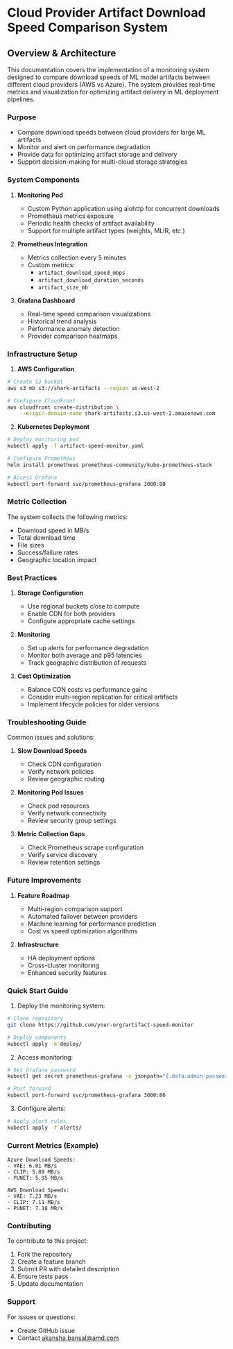 # Cloud Provider Artifact Download Speed Comparison System
## Overview & Architecture

This documentation covers the implementation of a monitoring system designed to compare download speeds of ML model artifacts between different cloud providers (AWS vs Azure). The system provides real-time metrics and visualization for optimizing artifact delivery in ML deployment pipelines.

### Purpose
- Compare download speeds between cloud providers for large ML artifacts
- Monitor and alert on performance degradation
- Provide data for optimizing artifact storage and delivery
- Support decision-making for multi-cloud storage strategies

### System Components

1. **Monitoring Pod**
   - Custom Python application using aiohttp for concurrent downloads
   - Prometheus metrics exposure
   - Periodic health checks of artifact availability
   - Support for multiple artifact types (weights, MLIR, etc.)

2. **Prometheus Integration**
   - Metrics collection every 5 minutes
   - Custom metrics:
     - `artifact_download_speed_mbps`
     - `artifact_download_duration_seconds`
     - `artifact_size_mb`

3. **Grafana Dashboard**
   - Real-time speed comparison visualizations
   - Historical trend analysis
   - Performance anomaly detection
   - Provider comparison heatmaps

### Infrastructure Setup

1. **AWS Configuration**
```bash
# Create S3 bucket
aws s3 mb s3://shark-artifacts --region us-west-2

# Configure CloudFront
aws cloudfront create-distribution \
    --origin-domain-name shark-artifacts.s3.us-west-2.amazonaws.com
```

2. **Kubernetes Deployment**
```bash
# Deploy monitoring pod
kubectl apply -f artifact-speed-monitor.yaml

# Configure Prometheus
helm install prometheus prometheus-community/kube-prometheus-stack

# Access Grafana
kubectl port-forward svc/prometheus-grafana 3000:80
```

### Metric Collection

The system collects the following metrics:
- Download speed in MB/s
- Total download time
- File sizes
- Success/failure rates
- Geographic location impact

### Best Practices

1. **Storage Configuration**
   - Use regional buckets close to compute
   - Enable CDN for both providers
   - Configure appropriate cache settings

2. **Monitoring**
   - Set up alerts for performance degradation
   - Monitor both average and p95 latencies
   - Track geographic distribution of requests

3. **Cost Optimization**
   - Balance CDN costs vs performance gains
   - Consider multi-region replication for critical artifacts
   - Implement lifecycle policies for older versions

### Troubleshooting Guide

Common issues and solutions:

1. **Slow Download Speeds**
   - Check CDN configuration
   - Verify network policies
   - Review geographic routing

2. **Monitoring Pod Issues**
   - Check pod resources
   - Verify network connectivity
   - Review security group settings

3. **Metric Collection Gaps**
   - Check Prometheus scrape configuration
   - Verify service discovery
   - Review retention settings

### Future Improvements

1. **Feature Roadmap**
   - Multi-region comparison support
   - Automated failover between providers
   - Machine learning for performance prediction
   - Cost vs speed optimization algorithms

2. **Infrastructure**
   - HA deployment options
   - Cross-cluster monitoring
   - Enhanced security features

### Quick Start Guide

1. Deploy the monitoring system:
```bash
# Clone repository
git clone https://github.com/your-org/artifact-speed-monitor

# Deploy components
kubectl apply -k deploy/
```

2. Access monitoring:
```bash
# Get Grafana password
kubectl get secret prometheus-grafana -o jsonpath="{.data.admin-password}" | base64 --decode

# Port forward
kubectl port-forward svc/prometheus-grafana 3000:80
```

3. Configure alerts:
```bash
# Apply alert rules
kubectl apply -f alerts/
```

### Current Metrics (Example)
```
Azure Download Speeds:
- VAE: 6.01 MB/s
- CLIP: 5.89 MB/s
- PUNET: 5.95 MB/s

AWS Download Speeds:
- VAE: 7.23 MB/s
- CLIP: 7.11 MB/s
- PUNET: 7.18 MB/s
```

### Contributing

To contribute to this project:
1. Fork the repository
2. Create a feature branch
3. Submit PR with detailed description
4. Ensure tests pass
5. Update documentation

### Support

For issues or questions:
- Create GitHub issue
- Contact akansha.bansal@amd.com

